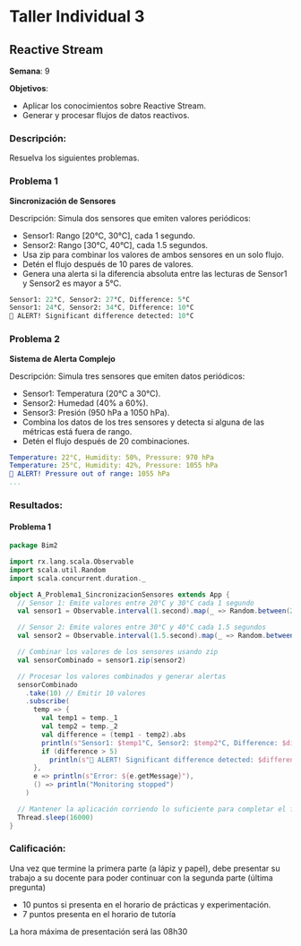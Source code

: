# Taller Individual  3
## Reactive Stream

**Semana**: 9

**Objetivos**:

- Aplicar los conocimientos sobre Reactive Stream.
- Generar y procesar flujos de datos reactivos.

### Descripción:

Resuelva los siguientes problemas.

### Problema 1
**Sincronización de Sensores**

Descripción: Simula dos sensores que emiten valores periódicos:

- Sensor1: Rango [20°C, 30°C], cada 1 segundo.
- Sensor2: Rango [30°C, 40°C], cada 1.5 segundos.
- Usa zip para combinar los valores de ambos sensores en un solo flujo.
- Detén el flujo después de 10 pares de valores.
- Genera una alerta si la diferencia absoluta entre las lecturas de Sensor1 y Sensor2 es mayor a 5°C.
  

```mathematica
Sensor1: 22°C, Sensor2: 27°C, Difference: 5°C
Sensor1: 24°C, Sensor2: 34°C, Difference: 10°C
🚨 ALERT! Significant difference detected: 10°C
```

### Problema 2
**Sistema de Alerta Complejo**

Descripción: Simula tres sensores que emiten datos periódicos:

- Sensor1: Temperatura (20°C a 30°C).
- Sensor2: Humedad (40% a 60%).
- Sensor3: Presión (950 hPa a 1050 hPa).
- Combina los datos de los tres sensores y detecta si alguna de las métricas está fuera de rango.
- Detén el flujo después de 20 combinaciones.

```yaml
Temperature: 22°C, Humidity: 50%, Pressure: 970 hPa
Temperature: 25°C, Humidity: 42%, Pressure: 1055 hPa
🚨 ALERT! Pressure out of range: 1055 hPa
...
```

### Resultados:
#### Problema 1
``` Scala
package Bim2

import rx.lang.scala.Observable
import scala.util.Random
import scala.concurrent.duration._

object A_Problema1_SincronizacionSensores extends App {
  // Sensor 1: Emite valores entre 20°C y 30°C cada 1 segundo
  val sensor1 = Observable.interval(1.second).map(_ => Random.between(20, 30))

  // Sensor 2: Emite valores entre 30°C y 40°C cada 1.5 segundos
  val sensor2 = Observable.interval(1.5.second).map(_ => Random.between(30, 40))

  // Combinar los valores de los sensores usando zip
  val sensorCombinado = sensor1.zip(sensor2)

  // Procesar los valores combinados y generar alertas
  sensorCombinado
    .take(10) // Emitir 10 valores
    .subscribe(
      temp => {
        val temp1 = temp._1
        val temp2 = temp._2
        val difference = (temp1 - temp2).abs
        println(s"Sensor1: $temp1°C, Sensor2: $temp2°C, Difference: $difference°C")
        if (difference > 5)
          println(s"🚨 ALERT! Significant difference detected: $difference°C")
      },
      e => println(s"Error: ${e.getMessage}"),
      () => println("Monitoring stopped")
    )

  // Mantener la aplicación corriendo lo suficiente para completar el flujo
  Thread.sleep(16000)
}

```


### Calificación:

Una vez que termine la primera parte (a lápiz y papel), debe presentar su trabajo a su docente para poder continuar con la segunda parte (última pregunta)

- 10 puntos si presenta en el horario de prácticas y experimentación.
- 7 puntos presenta en el horario de tutoría

La hora máxima de presentación será las 08h30

